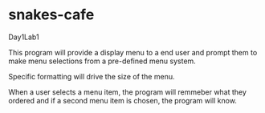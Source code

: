 # snakes-cafe
Day1Lab1

This program will provide a display menu to a end user and prompt them to
make menu selections from a pre-defined menu system.

Specific formatting will drive the size of the menu.

When a user selects a menu item, the program will remmeber what they ordered and if a
second menu item is chosen, the program will know.
